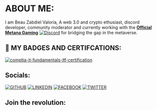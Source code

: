 # ABOUT ME:
I am Beau Zabdiel Valoria, A web 3.0 and crypto ethusiast, discord developer, community moderator and currently working with the  [**Official Metana Gaming**](https://metana.org "Title")   [![Discord](https://img.shields.io/badge/Discord-7289DA?style=for-the-badge&logo=discord&logoColor=white)](https://discord/metanagaming)  for bridging the gap in the metaverse.

## 📜 MY BADGES AND CERTIFCATIONS:

[![comptia-it-fundamentals-itf-certification](https://user-images.githubusercontent.com/89659909/148382984-8203eb6d-7861-414b-be0d-b0fe4998bb9d.png)](https://www.credly.com/badges/973a1b76-a9e3-483d-9cf1-4d0f470f2edd/public_url)

## Socials:

[![GITHUB](https://img.shields.io/badge/GitHub-100000?style=for-the-badge&logo=github&logoColor=white "title-1" )](https://github.com/Zabbb)
[![LINKEDIN](https://img.shields.io/badge/LinkedIn-0077B5?style=for-the-badge&logo=linkedin&logoColor=white "title-2" )](https://www.linkedin.com/in/beau-zabdiel-valoria-495346210/)
[![FACEBOOK](https://img.shields.io/badge/Facebook-1877F2?style=for-the-badge&logo=facebook&logoColor=white "title-3" )](https://www.facebook.com/beauzabdiel.valoria06/)
[![TWITTER](https://img.shields.io/badge/Twitter-1DA1F2?style=for-the-badge&logo=twitter&logoColor=white)](https://twitter.com/ZabbZabbbbb)

## Join the revolution:

[id]: https://www.google.com/url?sa=i&url=https%3A%2F%2Ftenor.com%2Fview%2Fethereum-gif-10740818&psig=AOvVaw1ttBfy5DDEAxW7ySiQw_Ly&ust=1641604862656000&source=images&cd=vfe&ved=0CAsQjRxqFwoTCJCQ-Yy9nvUCFQAAAAAdAAAAABAD

